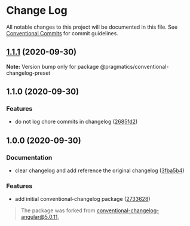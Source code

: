 # Change Log

All notable changes to this project will be documented in this file.
See [Conventional Commits](https://conventionalcommits.org) for commit guidelines.

## [1.1.1](https://github.com/pvds/pragmatics/compare/@pragmatics/conventional-changelog-preset@1.1.0...@pragmatics/conventional-changelog-preset@1.1.1) (2020-09-30)

**Note:** Version bump only for package @pragmatics/conventional-changelog-preset





## 1.1.0 (2020-09-30)

### Features

- do not log chore commits in changelog ([2685fd2](https://github.com/pvds/pragmatics/commit/2685fd227f23a7b4a9ded6721e89652229201811))

## 1.0.0 (2020-09-30)

### Documentation

- clear changelog and add reference the original changelog ([3fba5b4](https://github.com/pvds/pragmatics/commit/3fba5b4a71052f7aeaae3f6a782db39100593451))

### Features

- add initial conventional-changelog package ([2733628](https://github.com/pvds/pragmatics/commit/273362893571e3aacd0823e99530a070a6ab1ab5))

> The package was forked from [conventional-changelog-angular@5.0.11](https://github.com/conventional-changelog/conventional-changelog/blob/conventional-changelog-angular%405.0.11/packages/conventional-changelog-angular/CHANGELOG.md),

